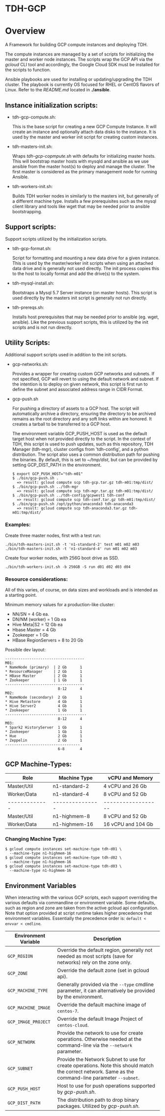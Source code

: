 TDH-GCP 
=========

# Overview

A Framework for building GCP compute instances and deploying TDH.

The compute instances are managed by a set of scripts for initializing the 
master and worker node instances. The scripts wrap the GCP API via the 
*gcloud* CLI tool and accordingly, the Google Cloud SDK must be installed 
for the scripts to function. 

Ansible playbooks are used for installing or updating/upgrading the TDH 
cluster. The playbook is currently OS focused for RHEL or CentOS flavors 
of Linux. Refer to the *README.md* located in **./ansible**.


## Instance initialization scripts:

* tdh-gcp-compute.sh:
  
  This is the base script for creating a new GCP Compute Instance. It will 
create an instance and optionally attach data disks to the instance. It is 
used by the master and worker init script for creating custom instances.

* tdh-masters-init.sh:
  
  Wraps *tdh-gcp-copmpute.sh* with defaults for initializing master hosts.
This will bootstrap master hosts with mysqld and ansible as we use ansible
from the master host(s) to deploy and manage the cluster. The first master 
is considered as the primary management node for running Ansible.

* tdh-workers-init.sh:  
  
  Builds TDH worker nodes in similarly to the masters init, but generally 
 of a different machine type. Installs a few prerequisites such as the
 mysql client library and tools like wget that may be needed prior to 
 ansible bootstrapping.


## Support scripts:

Support scripts utilized by the initialization scripts.

* tdh-gcp-format.sh: 
  
  Script for formatting and mounting a new data drive for a given instance. This
  is used by the master/worker init scripts when using an attached data drive and
  is generally not used directly. The init process copies this to the host to 
  locally format and add the drive(s) to the system.

* tdh-mysql-install.sh: 
  
  Bootstraps a Mysql 5.7 Server instance (on master hosts). This script is used 
  directly by the masters init script is generally not run directly.

* tdh-prereqs.sh:
  
  Installs host prerequisites that may be needed prior to ansible (eg. wget, ansible).
  Like the previous support scripts, this is utilized by the init scripts and is not 
  run directly.

## Utility Scripts:

Additional support scripts used in addition to the init scripts.

* gcp-networks.sh:

  Provides a wrapper for creating custom GCP networks and subnets. If not specified, 
  GCP will revert to using the default network and subnet. If the intention is to 
  deploy on given network, this script is first run to define the subnet and 
  associated address range in CIDR Format.

* gcp-push.sh

  For pushing a directory of assets to a GCP host. The script will automatically 
  archive a directory, ensuring the directory to be archived remains as the root
  directory and any soft links within are honored. It creates a tarball to be 
  transferred to a GCP host. 
  
  The environment variable GCP_PUSH_HOST is used as the default target host when 
  not provided directly to the script. In the context of TDH, this script is used 
  to push updates, such as this repository, TDH Manager (tdh-mgr), cluster 
  configs from 'tdh-config', and a python distribution. The script also uses a 
  common distribution path for pushing the binaries. By default, this is set to 
  *~/tmp/dist*, but can be provided by setting GCP_DIST_PATH in the environment.
  ```
  $ export GCP_PUSH_HOST="tdh-m01"
  $ ./bin/gcp-push.sh .
    => result: gcloud compute scp tdh-gcp.tar.gz tdh-m01:tmp/dist/
  $ ./bin/gcp-push.sh ../tdh-mgr
    => result: gcloud compute scp tdh-mgr.tar.gz tdh-m01:tmp/dist/
  $ ./bin/gcp-push.sh ../tdh-config/gcpwest1 tdh-conf
    => result: gcloud compute scp tdh-conf.tar.gz tdh-m01:tmp/dist/
  $ ./bin/gcp-push.sh /opt/python/anaconda3 tdh-anaconda3
    => result: gcloud compute scp tdh-anaconda3.tar.gz tdh-m01:tmp/dist/
  ```

### Examples:

Create three master nodes, first with a test run:
```
./bin/tdh-masters-init.sh -t 'n1-standard-2' test m01 m02 m03
./bin/tdh-masters-init.sh -t 'n1-standard-4' run m01 m02 m03
```

Create four worker nodes, with 256G boot drive as SSD.
```
./bin/tdh-workers-init.sh -b 256GB -S run d01 d02 d03 d04
```

### Resource considerations:

All of this varies, of course, on data sizes and workloads and is
intended as a starting point.

Minimum memory values for a production-like cluster:
*  NN/SN = 4 Gb ea.
*  DN/NM (worker) = 1 Gb ea 
*  Hive Meta|S2  = 12 Gb ea
*  Hbase Master = 4 Gb
*  Zookeeper  = 1 Gb
*  HBase RegionServers = 8 to 20 Gb

Possible dev layout:
```
------------------------------------
M01:
* NameNode (primary)  | 2 Gb      1
* ResourceManager     | 2 Gb      1
* HBase Master        | 2 Gb      1
* Zookeeper           | 1 Gb      1
------------------------------------
                        8-12      4
M02:
* NameNode (secondary)  2 Gb      1
* Hive Metastore        4 Gb      1
* Hive Server2          4 Gb      1
* Zookeeper             1 Gb      1
-------------------------------------
                        8-12      4
M03:
* Spark2 HistoryServer  1 Gb      1
* Zookeeper             1 Gb      1
* Hue                   2 Gb      1
* Zeppelin              2 Gb      1
----------------------------------
                        6-8       4
```

## GCP Machine-Types:

|    Role       |  Machine Type   |  vCPU and Memory   |
| ------------- | --------------- | ------------------ |
| Master/Util   |  n1-standard-2  |  4 vCPU and 26 Gb  |  VERY SMALL
| Worker/Data   |  n1-standard-4  |  8 vCPU and 52 Gb  |
| ------------- | --------------- | ------------------ |
| Master/Util   |  n1-highmem-8   | 8 vCPU and 52 Gb   |
| Worker/Data   |  n1-highmem-16  | 16 vCPU and 104 Gb |

 
### Changing Machine Type:
```
$ gcloud compute instances set-machine-type tdh-d01 \
  --machine-type n1-highmem-16
$ gcloud compute instances set-machine-type tdh-d02 \
  --machine-type n1-highmem-16
$ gcloud compute instances set-machine-type tdh-d03 \
  --machine-type n1-highmem-16
```

## Environment Variables

When interacting with the various GCP scripts, each support overriding the 
various defaults via commandline or environment variable.  Some defaults, such as
region and zone are taken from the active gcloud api configuration. Note that option
provided at script runtime takes higher precedence that environment variables.
Essentially the precedence order is:   `default < envvar < cmdline`.

| Environment Variable |  Description  |
| -------------------- | ------------- |
| `GCP_REGION`         | Override the default region, generally not needed as most scripts (save for networks) rely on the zone only. 
| `GCP_ZONE`           | Override the default zone (set in gcloud api). 
| `GCP_MACHINE_TYPE`   | Generally provided via the `--type` cmdline parameter, it can alternatively be provided by the environment. 
| `GCP_MACHINE_IMAGE`  | Override the default machine image of `centos-7`.
| `GCP_IMAGE_PROJECT`  | Override the default Image Project of `centos-cloud`. 
| `GCP_NETWORK`        | Provide the network to use for create operations. Otherwise needed at the command-line via the `--network` parameter.
| `GCP_SUBNET`         | Provide the Network Subnet to use for create operations. Note this should match the correct network. Same as the command-line parameter `--subnet`.
| `GCP_PUSH_HOST`      | Host to use for push operations supported by *gcp-push.sh*.
| `GCP_DIST_PATH`      | The distribution path to drop binary packages. Utilized by *gcp-push.sh*.


